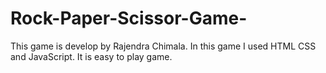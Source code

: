 # Rock-Paper-Scissor-Game-
This game is develop by Rajendra Chimala. In this game I used HTML CSS and JavaScript. It is easy to play game.
